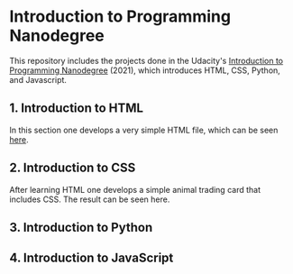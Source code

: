 # Introduction to Programming Nanodegree

This repository includes the projects done in the Udacity's [Introduction to Programming Nanodegree](https://www.udacity.com/course/intro-to-programming-nanodegree--nd000) (2021), which introduces HTML, CSS, Python, and Javascript.


## 1. Introduction to HTML
In this section one develops a very simple HTML file, which can be seen [here](https://github.com/pfrazao/udacity-introduction-to-programming/blob/main/01%20HTML/notes.html).

## 2. Introduction to CSS
After learning HTML one develops a simple animal trading card that includes CSS. The result can be seen here.


## 3. Introduction to Python


## 4. Introduction to JavaScript
